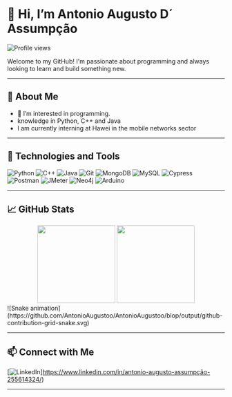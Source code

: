 # 👋 Hi, I’m Antonio Augusto D´ Assumpção

![Profile views](https://komarev.com/ghpvc/?username=Stenishh&color=green)

Welcome to my GitHub! I'm passionate about programming and always looking to learn and build something new.

---

## 🌱 About Me

- 👀 I’m interested in programming.
- knowledge in Python, C++ and Java
- I am currently interning at Hawei in the mobile networks sector



---

## 🚀 Technologies and Tools

![Python](https://img.shields.io/badge/-Python-3776AB?style=flat-square&logo=python&logoColor=white)
![C++](https://img.shields.io/badge/-C++-00599C?style=flat-square&logo=cplusplus&logoColor=white)
![Java](https://img.shields.io/badge/-Java-007396?style=flat-square&logo=java&logoColor=white)
![Git](https://img.shields.io/badge/-Git-F05032?style=flat-square&logo=git&logoColor=white)
![MongoDB](https://img.shields.io/badge/-MongoDB-47A248?style=flat-square&logo=mongodb&logoColor=white)
![MySQL](https://img.shields.io/badge/-MySQL-4479A1?style=flat-square&logo=mysql&logoColor=white)
![Cypress](https://img.shields.io/badge/-Cypress-17202C?style=flat-square&logo=cypress&logoColor=white)
![Postman](https://img.shields.io/badge/-Postman-FF6C37?style=flat-square&logo=postman&logoColor=white)
![JMeter](https://img.shields.io/badge/-JMeter-D22128?style=flat-square&logo=apachejmeter&logoColor=white)
![Neo4j](https://img.shields.io/badge/-Neo4j-008CC1?style=flat-square&logo=neo4j&logoColor=white)
![Arduino](https://img.shields.io/badge/-Arduino-00979D?style=flat-square&logo=arduino&logoColor=white)

---

## 📈 GitHub Stats

<div align="center">
  <img height="180em" src="https://github-readme-stats.vercel.app/api?username=AntonioAugustoo&show_icons=true&theme=tokyonight&hide_border=true" />
  <img height="180em" src="https://github-readme-stats.vercel.app/api/top-langs/?username=AntonioAugustoo&layout=compact&theme=tokyonight&hide_border=true" />
</div>
![Snake animation] (https://github.com/AntonioAugustoo/AntonioAugustoo/blop/output/github-contribution-grid-snake.svg)



---

## 📫 Connect with Me

[![LinkedIn](https://img.shields.io/badge/-LinkedIn-0077B5?style=flat-square&logo=linkedin&logoColor=white)]https://www.linkedin.com/in/antonio-augusto-assumpção-255614324/)

---



